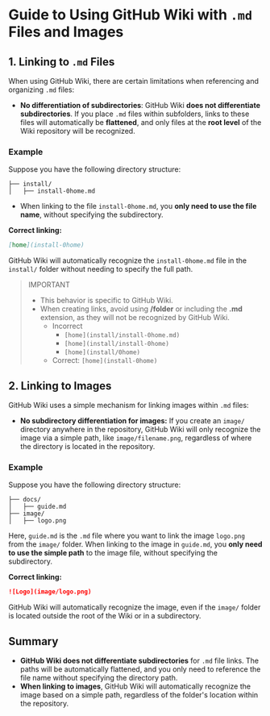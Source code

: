 # Guide to Using GitHub Wiki with `.md` Files and Images

## 1. Linking to `.md` Files

When using GitHub Wiki, there are certain limitations when referencing and organizing `.md` files:

- **No differentiation of subdirectories**: GitHub Wiki **does not differentiate subdirectories**. If you place `.md` files within subfolders, links to these files will automatically be **flattened**, and only files at the **root level** of the Wiki repository will be recognized.

### Example

Suppose you have the following directory structure:

```arduino
├── install/
│   ├── install-0home.md
```

- When linking to the file `install-0home.md`, you **only need to use the file name**, without specifying the subdirectory.

**Correct linking:**

```markdown
[home](install-0home)
```

GitHub Wiki will automatically recognize the `install-0home.md` file in the `install/` folder without needing to specify the full path.

> IMPORTANT
>
> - This behavior is specific to GitHub Wiki.
> - When creating links, avoid using **/folder** or including the **.md** extension, as they will not be recognized by GitHub Wiki.
>   - Incorrect
>     - `[home](install/install-0home.md)`
>     - `[home](install/install-0home)`
>     - `[home](install/0home)`
>   - Correct: `[home](install-0home)`

## 2. Linking to Images

GitHub Wiki uses a simple mechanism for linking images within `.md` files:

- **No subdirectory differentiation for images:** If you create an `image/` directory anywhere in the repository, GitHub Wiki will only recognize the image via a simple path, like `image/filename.png`, regardless of where the directory is located in the repository.

### Example

Suppose you have the following directory structure:

```arduino
├── docs/
│   ├── guide.md
├── image/
│   ├── logo.png
```

Here, `guide.md` is the `.md` file where you want to link the image `logo.png` from the `image/` folder.
When linking to the image in `guide.md`, you **only need to use the simple path** to the image file, without specifying the subdirectory.

**Correct linking:**

```markdown
![Logo](image/logo.png)
```

GitHub Wiki will automatically recognize the image, even if the `image/` folder is located outside the root of the Wiki or in a subdirectory.

## Summary

- **GitHub Wiki does not differentiate subdirectories** for `.md` file links. The paths will be automatically flattened, and you only need to reference the file name without specifying the directory path.
- **When linking to images**, GitHub Wiki will automatically recognize the image based on a simple path, regardless of the folder's location within the repository.
